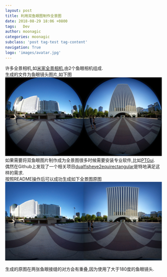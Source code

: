 ```yaml
---
layout: post
title: 利用双鱼眼图制作全景图
date: 2018-08-29 18:06 +0800
tags:   Dev
author: moonagic
categories: moonagic
subclass: 'post tag-test tag-content'
navigation: True
logo: 'images/avatar.jpg'
---
```


许多全景相机,如[米家全景相机](https://www.mi.com/mj-panorama-camera/),由2个鱼眼相机组成.  
生成的文件为鱼眼镜头图片,如下图
![](/images/2018/08/360_0077.jpg)
如果需要将双鱼眼图片制作成为全景图很多时候需要安装专业软件,比如[PTGui](https://www.ptgui.com).  
偶然在Github上发现了一个相关项目[dualfisheye2equirectangular](https://github.com/raboof/dualfisheye2equirectangular)是特地满足这样的需求.  
按照README操作后可以成功生成如下全景图原图
![](/images/2018/08/out.jpg)

生成的原图在两张鱼眼接缝的对方会有重叠,因为使用了大于180度的鱼眼镜头.